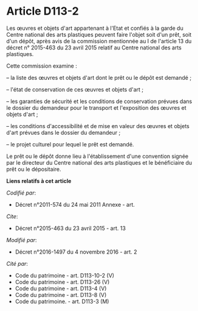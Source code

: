 # Article D113-2

Les œuvres et objets d'art appartenant à l'Etat et confiés à la garde du Centre national des arts plastiques peuvent faire
l'objet soit d'un prêt, soit d'un dépôt, après avis de la commission mentionnée au I de l'article 13 du décret n° 2015-463 du
23 avril 2015 relatif au Centre national des arts plastiques.

Cette commission examine :

– la liste des œuvres et objets d'art dont le prêt ou le dépôt est demandé ;

– l'état de conservation de ces œuvres et objets d'art ;

– les garanties de sécurité et les conditions de conservation prévues dans le dossier du demandeur pour le transport et
l'exposition des œuvres et objets d'art ;

– les conditions d'accessibilité et de mise en valeur des œuvres et objets d'art prévues dans le dossier du demandeur ;

– le projet culturel pour lequel le prêt est demandé.

Le prêt ou le dépôt donne lieu à l'établissement d'une convention signée par le directeur du Centre national des arts
plastiques et le bénéficiaire du prêt ou le dépositaire.

**Liens relatifs à cet article**

_Codifié par_:

  - Décret n°2011-574 du 24 mai 2011 Annexe - art.

_Cite_:

  - Décret n°2015-463 du 23 avril 2015 - art. 13

_Modifié par_:

  - Décret n°2016-1497 du 4 novembre 2016 - art. 2

_Cité par_:

  - Code du patrimoine - art. D113-10-2 (V)
  - Code du patrimoine - art. D113-26 (V)
  - Code du patrimoine - art. D113-4 (V)
  - Code du patrimoine - art. D113-8 (V)
  - Code du patrimoine. - art. D113-3 (M)
